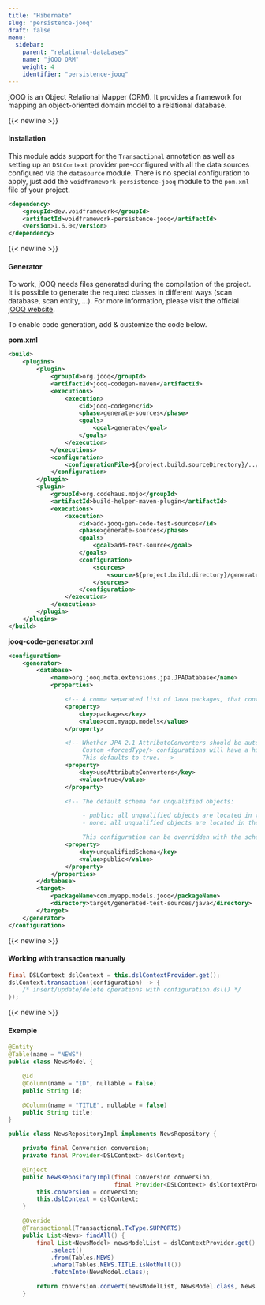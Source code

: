 ```yaml
---
title: "Hibernate"
slug: "persistence-jooq"
draft: false
menu:
  sidebar:
    parent: "relational-databases"
    name: "jOOQ ORM"
    weight: 4
    identifier: "persistence-jooq"
---
```


jOOQ is an Object Relational Mapper (ORM). It provides a framework for mapping an object-oriented domain model to a relational database.


{{< newline >}}
#### Installation

This module adds support for the `Transactional` annotation as well as setting up an `DSLContext` provider pre-configured with all the data sources configured via the `datasource` module. There is no special configuration to apply, just add the `voidframework-persistence-jooq` module to the `pom.xml` file of your project.

```xml
<dependency>
    <groupId>dev.voidframework</groupId>
    <artifactId>voidframework-persistence-jooq</artifactId>
    <version>1.6.0</version>
</dependency>
```


{{< newline >}}
#### Generator

To work, jOOQ needs files generated during the compilation of the project. It is possible to generate the required classes in different ways (scan database, scan entity, ...). For more information, please visit the official [jOOQ website](https://www.jooq.org/learn/)</a>.


To enable code generation, add & customize the code below.

**pom.xml**
```xml
<build>
    <plugins>
        <plugin>
            <groupId>org.jooq</groupId>
            <artifactId>jooq-codegen-maven</artifactId>
            <executions>
                <execution>
                    <id>jooq-codegen</id>
                    <phase>generate-sources</phase>
                    <goals>
                        <goal>generate</goal>
                    </goals>
                </execution>
            </executions>
            <configuration>
                <configurationFile>${project.build.sourceDirectory}/../resources/jooq-code-generator.xml</configurationFile>
            </configuration>
        </plugin>
        <plugin>
            <groupId>org.codehaus.mojo</groupId>
            <artifactId>build-helper-maven-plugin</artifactId>
            <executions>
                <execution>
                    <id>add-jooq-gen-code-test-sources</id>
                    <phase>generate-sources</phase>
                    <goals>
                        <goal>add-test-source</goal>
                    </goals>
                    <configuration>
                        <sources>
                            <source>${project.build.directory}/generated-sources/java/</source>
                        </sources>
                    </configuration>
                </execution>
            </executions>
        </plugin>
    </plugins>
</build>
```

**jooq-code-generator.xml**
```xml
<configuration>
    <generator>
        <database>
            <name>org.jooq.meta.extensions.jpa.JPADatabase</name>
            <properties>

                <!-- A comma separated list of Java packages, that contain your entities -->
                <property>
                    <key>packages</key>
                    <value>com.myapp.models</value>
                </property>

                <!-- Whether JPA 2.1 AttributeConverters should be auto-mapped to jOOQ Converters.
                     Custom <forcedType/> configurations will have a higher priority than these auto-mapped converters.
                     This defaults to true. -->
                <property>
                    <key>useAttributeConverters</key>
                    <value>true</value>
                </property>

                <!-- The default schema for unqualified objects:

                     - public: all unqualified objects are located in the PUBLIC (upper case) schema
                     - none: all unqualified objects are located in the default schema (default)

                     This configuration can be overridden with the schema mapping feature -->
                <property>
                    <key>unqualifiedSchema</key>
                    <value>public</value>
                </property>
            </properties>
        </database>
        <target>
            <packageName>com.myapp.models.jooq</packageName>
            <directory>target/generated-test-sources/java</directory>
        </target>
    </generator>
</configuration>
```



{{< newline >}}
#### Working with transaction manually

```java
final DSLContext dslContext = this.dslContextProvider.get();
dslContext.transaction((configuration) -> {
    /* insert/update/delete operations with configuration.dsl() */
});
```



{{< newline >}}
#### Exemple
```java
@Entity
@Table(name = "NEWS")
public class NewsModel {

    @Id
    @Column(name = "ID", nullable = false)
    public String id;

    @Column(name = "TITLE", nullable = false)
    public String title;
}
```

```java
public class NewsRepositoryImpl implements NewsRepository {

    private final Conversion conversion;
    private final Provider<DSLContext> dslContext;

    @Inject
    public NewsRepositoryImpl(final Conversion conversion,
                              final Provider<DSLContext> dslContextProvider) {
        this.conversion = conversion;
        this.dslContext = dslContext;
    }

    @Overide
    @Transactional(Transactional.TxType.SUPPORTS)
    public List<News> findAll() {
        final List<NewsModel> newsModelList = dslContextProvider.get()
            .select()
            .from(Tables.NEWS)
            .where(Tables.NEWS.TITLE.isNotNull())
            .fetchInto(NewsModel.class);

        return conversion.convert(newsModelList, NewsModel.class, News.class);
    }
```
